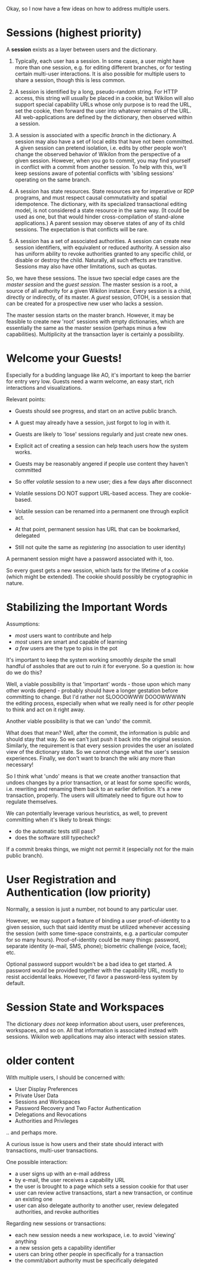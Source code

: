 
Okay, so I now have a few ideas on how to address multiple users.

# Sessions (highest priority)

A **session** exists as a layer between users and the dictionary.

1. Typically, each user has a session. In some cases, a user might have more than one session, e.g. for editing different branches, or for testing certain multi-user interactions. It is also possible for multiple users to share a session, though this is less common.

2. A session is identified by a long, pseudo-random string. For HTTP access, this string will usually be placed in a cookie, but Wikilon will also support special capability URLs whose only purpose is to read the URL, set the cookie, then forward the user into whatever remains of the URL. All web-applications are defined by the dictionary, then observed within a session.

3. A session is associated with a specific *branch* in the dictionary. A session may also have a set of local edits that have not been committed. A given session can pretend isolation, i.e. edits by other people won't change the observed behavior of Wikilon from the perspective of a given session. However, when you go to commit, you may find yourself in conflict with a commit from another session. To help with this, we'll keep sessions aware of potential conflicts with 'sibling sessions' operating on the same branch.

4. A session has state resources. State resources are for imperative or RDP programs, and must respect causal commutativity and spatial idempotence. The dictionary, with its specialized transactional editing model, is not considered a state resource in the same way. (It could be used as one, but that would hinder cross-compilation of stand-alone applications.) A parent session may observe states of any of its child sessions. The expectation is that conflicts will be rare.

5. A session has a set of associated authorities. A session can create new session identifiers, with equivalent or reduced authority. A session also has uniform ability to revoke authorities granted to any specific child, or disable or destroy the child. Naturally, all such effects are transitive. Sessions may also have other limitations, such as quotas.

So, we have these sessions. The issue two special edge cases are the *master session* and the *guest session*. The master session is a root, a source of all authority for a given Wikilon instance. Every session is a child, directly or indirectly, of its master. A *guest* session, OTOH, is a session that can be created for a prospective new user who lacks a session. 

The master session starts on the master branch. However, it may be feasible to create new 'root' sessions with empty dictionaries, which are essentially the same as the master session (perhaps minus a few capabilities). Multiplicity at the transaction layer is certainly a possibility.

# Welcome your Guests!

Especially for a budding language like AO, it's important to keep the barrier for entry very low. Guests need a warm welcome, an easy start, rich interactions and visualizations. 

Relevant points:

* Guests should see progress, and start on an active public branch.
* A guest may already have a session, just forgot to log in with it.
* Guests are likely to 'lose' sessions regularly and just create new ones.
* Explicit act of creating a session can help teach users how the system works.
* Guests may be reasonably angered if people use content they haven't committed

* So offer *volatile* session to a new user; dies a few days after disconnect 
* Volatile sessions DO NOT support URL-based access. They are cookie-based. 
* Volatile session can be renamed into a permanent one through explicit act.
* At that point, permanent session has URL that can be bookmarked, delegated
* Still not quite the same as *registering* (no association to user identity)

A permanent session might have a password associated with it, too. 

So every guest gets a new session, which lasts for the lifetime of a cookie (which might be extended). The cookie should possibly be cryptographic in nature.

# Stabilizing the Important Words

Assumptions:

* *most* users want to contribute and help
* *most* users are smart and capable of learning
* *a few* users are the type to piss in the pot

It's important to keep the system working smoothly *despite* the small handful of assholes that are out to ruin it for everyone. So a question is: how do we do this?

Well, a viable possibility is that 'important' words - those upon which many other words depend - probably should have a longer gestation before committing to change. But I'd rather not SLOOOOWWW DOOOWWWWN the editing process, especially when what we really need is for *other* people to think and act on it right away.

Another viable possibility is that we can 'undo' the commit. 

What does that mean? Well, after the commit, the information is public and should stay that way. So we can't just push it back into the original session. Similarly, the requirement is that every session provides the user an isolated view of the dictionary state. So we cannot change what the user's session experiences. Finally, we don't want to branch the wiki any more than necessary!

So I think what 'undo' means is that we create another transaction that undoes changes by a prior transaction, or at least for some specific words, i.e. rewriting and renaming them back to an earlier definition. It's a new transaction, properly. The users will ultimately need to figure out how to regulate themselves.

We can potentially leverage various heuristics, as well, to prevent committing when it's likely to break things:

* do the automatic tests still pass?
* does the software still typecheck?

If a commit breaks things, we might not permit it (especially not for the main public branch).

# User Registration and Authentication (low priority)

Normally, a session is just a number, not bound to any particular user. 

However, we may support a feature of binding a user proof-of-identity to a given session, such that said identity must be utilized whenever accessing the session (with some time-space constraints, e.g. a particular computer for so many hours). Proof-of-identity could be many things: password, separate identity (e-mail, SMS, phone); biometric challenge (voice, face); etc.

Optional password support wouldn't be a bad idea to get started. A password would be provided together with the capability URL, mostly to resist accidental leaks. However, I'd favor a password-less system by default.

# Session State and Workspaces

The dictionary *does not* keep information about users, user preferences, workspaces, and so on. All that information is associated instead with sessions. Wikilon web applications may also interact with session states.

older content
==================

With multiple users, I should be concerned with:

* User Display Preferences
* Private User Data
* Sessions and Workspaces
* Password Recovery and Two Factor Authentication
* Delegations and Revocations
* Authorities and Privileges

.. and perhaps more.

A curious issue is how users and their state should interact with transactions, multi-user transactions. 

One possible interaction:

* a user signs up with an e-mail address
* by e-mail, the user receives a capability URL
* the user is brought to a page which sets a session cookie for that user
* user can review active transactions, start a new transaction, or continue an existing one
* user can also delegate authority to another user, review delegated authorities, and revoke authorities

Regarding new sessions or transactions:

* each new session needs a new workspace, i.e. to avoid 'viewing' anything
* a new session gets a capability identifier
* users can bring other people in specifically for a transaction
* the commit/abort authority must be specifically delegated





